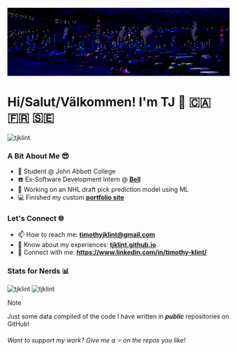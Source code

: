 ![](banner2.gif)
# Hi/Salut/Välkommen! I'm TJ 👋 🇨🇦 🇫🇷 🇸🇪

<p align="left"> 
<img src="https://komarev.com/ghpvc/?username=tjklint&label=Profile%20views&color=0e75b6&style=for-the-badge" alt="tjklint" />  
</p>

### A Bit About Me 😎
- 🏫 Student @ John Abbott College
- ☎️ Ex-Software Development Intern @ **[Bell](https://bell.ca)**
- 🏒 Working on an NHL draft pick prediction model using ML
- 💻 Finished my custom **[portfolio site](https://tjklint.github.io)**


### Let's Connect 🌐
- 📫 How to reach me: **timothyjklint@gmail.com**
- 📄 Know about my experiences: **[tjklint.github.io](https://tjklint.github.io)**
- 🤝 Connect with me: **https://www.linkedin.com/in/timothy-klint/**


### Stats for Nerds 📊
<p align="left">
  <!-- <img height="240em" src="https://github-readme-stats.vercel.app/api/top-langs/?username=tjklint&layout=compact&theme=tokyonight&langs_count=20&exclude_repo=CapitalCoach" alt="tjklint" /> -->
  
  <img height="240em" src="https://github-readme-stats.vercel.app/api?username=tjklint&show_icons=true&locale=en&theme=tokyonight&width=400&show=reviews" alt="tjklint" />
  
  <!--<img height="240em" src="https://github-readme-stats.vercel.app/api?username=tjklint&show_icons=true&locale=en&theme=tokyonight&width=400&show=reviews&rank_icon=percentile" alt="tjklint" /> -->

  <img src="https://github-readme-stats.vercel.app/api/top-langs/?username=tjklint&layout=compact&langs_count=12&hide=HTML,CSS&theme=tokyonight" alt="tjklint" />
</p>
  
> [!NOTE]
> Just some data compiled of the code I have written in <i><b>public</b></i> repositories on GitHub!

<h6>Want to support my work? Give me a ⭐ on the repos you like!</h6>
